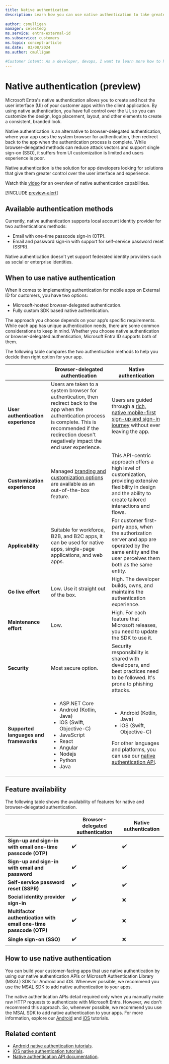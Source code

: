 ```yaml
---
title: Native authentication
description: Learn how you can use native authentication to take greater control over the user interface and experience for your customer-facing mobile and desktop apps.
 
author: csmulligan
manager: celestedg
ms.service: entra-external-id 
ms.subservice: customers
ms.topic: concept-article
ms.date:  03/08/2024
ms.author: cmulligan

#Customer intent: As a developer, devops, I want to learn more how to host the user interface (UI) within the client app by using native authentication so that I can take greater control over the UI and experience of my customer apps.
---
```

# Native authentication (preview)

Microsoft Entra's native authentication allows you to create and host the user interface (UI) of your customer apps within the client application. By using native authentication, you have full control over the UI, so you can customize the design, logo placement, layout, and other elements to create a consistent, branded look. 

Native authentication is an alternative to browser-delegated authentication, where your app uses the system browser for authentication, then redirect back to the app when the authentication process is complete. While browser-delegated methods can reduce attack vectors and support single sign-on (SSO), it suffers from UI customization is limited and users experience is poor.

Native authentication is the solution for app developers looking for solutions that give them greater control over the user interface and experience.

Watch this [video](https://www.youtube.com/embed/20Tp0CM55rw) for an overview of native authentication capabilities.

[!INCLUDE [preview-alert](../customers/includes/preview-alert/preview-alert-ciam.md)]

## Available authentication methods

Currently, native authentication supports local account identity provider for two authentications methods: 

- Email with one-time passcode sign-in (OTP).
- Email and password sign-in with support for self-service password reset (SSPR). 

Native authentication doesn't yet support federated identity providers such as social or enterprise identities. 

## When to use native authentication

When it comes to implementing authentication for mobile apps on External ID for customers, you have two options: 

- Microsoft-hosted browser-delegated authentication.
- Fully custom SDK based native authentication. 

The approach you choose depends on your app’s specific requirements. While each app has unique authentication needs, there are some common considerations to keep in mind. Whether you choose native authentication or browser-delegated authentication, Microsoft Entra ID supports both of them.

The following table compares the two authentication methods to help you decide then right option for your app.

|   | Browser-delegated authentication | Native authentication | 
| ---- | --- |  --- |
| **User authentication experience** | Users are taken to a system browser for authentication, then redirect back to the app when the authentication process is complete. This is recommended if the redirection doesn't negatively impact the end user experience. | Users are guided through a [rich, native mobile-first sign-up and sign-in journey](https://devblogs.microsoft.com/identity/wp-content/uploads/sites/74/2023/11/Native-Authentication.mp4) without ever leaving the app. |
| **Customization experience** |Managed [branding and customization options](how-to-customize-branding-customers.md) are available as an out-of-the-box feature.  | This API-centric approach offers a high level of customization, providing extensive flexibility in design and the ability to create tailored interactions and flows. |
| **Applicability**  | Suitable for workforce, B2B, and B2C apps, it can be used for native apps, single-page applications, and web apps. | For customer first-party apps, when the authorization server and app are operated by the same entity and the user perceives them both as the same entity.|
| **Go live effort** |  Low. Use it straight out of the box.  |High. The developer builds, owns, and maintains the authentication experience. |
| **Maintenance effort** | Low. |High. For each feature that Microsoft releases, you need to update the SDK to use it.  |
| **Security** | Most secure option. |Security responsibility is shared with developers, and best practices need to be followed. It's prone to phishing attacks. |
| **Supported languages and frameworks** | <ul><li>ASP.NET Core</li><li>Android (Kotlin, Java)</li><li>iOS (Swift, Objective-C)</li><li>JavaScript</li><li>React</li><li>Angular</li><li>Nodejs</li><li>Python</li><li>Java</li></ul>  |<ul><li>Android (Kotlin, Java)</li><li>iOS (Swift, Objective-C)</li></ul> For other languages and platforms, you can use our [native authentication API](../../identity-platform/reference-native-authentication-overview.md?bc=/entra/external-id/customers/breadcrumb/toc.json&toc=/entra/external-id/customers/toc.json).  |


## Feature availability

The following table shows the availability of features for native and browser-delegated authentication. 

|   | Browser-delegated authentication | Native authentication | 
| ---- | --- |  --- |
| **Sign-up and sign-in with email one-time passcode (OTP)** | :heavy_check_mark:  | :heavy_check_mark:  |
| **Sign-up and sign-in with email and password** | :heavy_check_mark:  | :heavy_check_mark:  |
| **Self-service password reset (SSPR)** | :heavy_check_mark:  | :heavy_check_mark:  |
| **Social identity provider sign-in** | :heavy_check_mark:  | :x: |
| **Multifactor authentication with email one-time passcode (OTP)**| :heavy_check_mark:  | :x:  |
| **Single sign-on (SSO)** | :heavy_check_mark:  | :x:  |

## How to use native authentication

You can build your customer-facing apps that use native authentication by using our native authentication APIs or Microsoft Authentication Library (MSAL) SDK for Android and iOS. Whenever possible, we recommend you use the MSAL SDK to add native authentication to your apps. 

The native authentication APIs detail required only when you manually make raw HTTP requests to authenticate with Microsoft Entra. However, we don't recommend this approach. So, whenever possible, we recommend you use the MSAL SDK to add native authentication to your apps. For more information, explore our [Android](how-to-run-native-authentication-sample-android-app.md) and [iOS](how-to-run-native-authentication-sample-ios-app.md) tutorials. 

## Related content 

- [Android native authentication tutorials](how-to-run-native-authentication-sample-android-app.md).
- [iOS native authentication tutorials](how-to-run-native-authentication-sample-ios-app.md).
- [Native authentication API documentation](../../identity-platform/reference-native-authentication-overview.md).